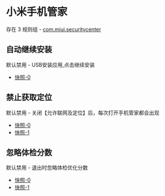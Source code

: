 # 小米手机管家

存在 3 规则组 - [com.miui.securitycenter](/src/apps/com.miui.securitycenter.ts)

## 自动继续安装

默认禁用 - USB安装应用,点击继续安装

- [快照-0](https://i.gkd.li/import/13269875)

## 禁止获取定位

默认禁用 - 关闭【允许联网及定位】后，每次打开手机管家都会出现

- [快照-0](https://i.gkd.li/import/13474517)
- [快照-1](https://i.gkd.li/import/13476592)

## 忽略体检分数

默认禁用 - 退出时忽略体检优化分数

- [快照-0](https://i.gkd.li/import/13474504)
- [快照-1](https://i.gkd.li/import/13476770)
